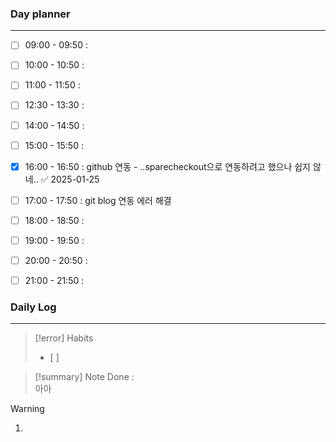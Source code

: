
### Day planner
---
- [ ] 09:00 - 09:50 : 
- [ ] 10:00 - 10:50 : 
- [ ] 11:00 - 11:50 : 
- [ ] 12:30 - 13:30 : 
- [ ] 14:00 - 14:50 : 
- [ ] 15:00 - 15:50 : 
- [x] 16:00 - 16:50 :  github 연동 - ..sparecheckout으로 연동하려고 했으나 쉽지 않네.. ✅ 2025-01-25
- [ ] 17:00 - 17:50 : git blog 연동 에러 해결
- [ ] 18:00 - 18:50 : 
- [ ] 19:00 - 19:50 : 
- [ ] 20:00 - 20:50 : 
- [ ] 21:00 - 21:50 : 

 
 ### Daily Log
   ---
   > [!error] Habits
  > - [ ] 


> [!summary] Note
> Done : <br>
> 아아

 > [!warning]
  > 1. 